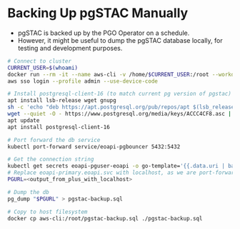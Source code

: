 # Backing Up pgSTAC Manually

- pgSTAC is backed up by the PGO Operator on a schedule.
- However, it might be useful to dump the pgSTAC database locally,
  for testing and development purposes.

```bash
# Connect to cluster
CURRENT_USER=$(whoami)
docker run --rm -it --name aws-cli -v /home/$CURRENT_USER:/root --workdir /root ghcr.io/spwoodcock/awscli-kubectl:latest
aws sso login --profile admin --use-device-code

# Install postgresql-client-16 (to match current pg version of pgstac)
apt install lsb-release wget gnupg
sh -c 'echo "deb https://apt.postgresql.org/pub/repos/apt $(lsb_release -cs)-pgdg main" > /etc/apt/sources.list.d/pgdg.list'
wget --quiet -O - https://www.postgresql.org/media/keys/ACCC4CF8.asc | apt-key add -
apt update
apt install postgresql-client-16

# Port forward the db service
kubectl port-forward service/eoapi-pgbouncer 5432:5432

# Get the connection string
kubectl get secrets eoapi-pguser-eoapi -o go-template='{{.data.uri | base64decode}}'
# Replace eoapi-primary.eoapi.svc with localhost, as we are port-forwarding
PGURL=<output_from_plus_with_localhost>

# Dump the db
pg_dump "$PGURL" > pgstac-backup.sql

# Copy to host filesystem
docker cp aws-cli:/root/pgstac-backup.sql ./pgstac-backup.sql
```
